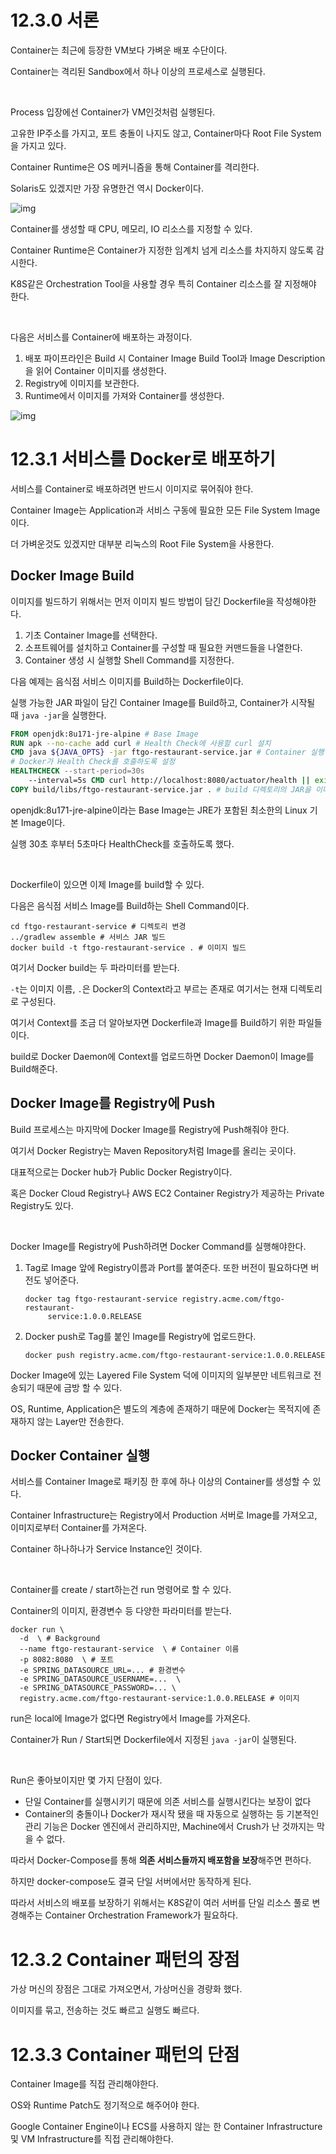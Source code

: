 # 12.3.0 서론

Container는 최근에 등장한 VM보다 가벼운 배포 수단이다.

Container는 격리된 Sandbox에서 하나 이상의 프로세스로 실행된다.

<br>

Process 입장에선 Container가 VM인것처럼 실행된다.

고유한 IP주소를 가지고, 포트 충돌이 나지도 않고, Container마다 Root File System을 가지고 있다.

Container Runtime은 OS 메커니즘을 통해 Container를 격리한다.

Solaris도 있겠지만 가장 유명한건 역시 Docker이다.

![img](../../images/container_overview.png)

Container를 생성할 때 CPU, 메모리, IO 리소스를 지정할 수 있다.

Container Runtime은 Container가 지정한 임계치 넘게 리소스를 차지하지 않도록 감시한다.

K8S같은 Orchestration Tool을 사용할 경우 특히 Container 리소스를 잘 지정해야 한다.

<br>

다음은 서비스를 Container에 배포하는 과정이다.

1. 배포 파이프라인은 Build 시 Container Image Build Tool과 Image Description을 읽어 Container 이미지를 생성한다.
2. Registry에 이미지를 보관한다.
3. Runtime에서 이미지를 가져와 Container를 생성한다.

![img](../../images/container_deploy_pipeline.png)

# 12.3.1 서비스를 Docker로 배포하기

서비스를 Container로 배포하려면 반드시 이미지로 묶어줘야 한다.

Container Image는 Application과 서비스 구동에 필요한 모든 File System Image이다.

더 가벼운것도 있겠지만 대부분 리눅스의 Root File System을 사용한다.

## Docker Image Build

이미지를 빌드하기 위해서는 먼저 이미지 빌드 방법이 담긴 Dockerfile을 작성해야한다.

1. 기초 Container Image를 선택한다.
2. 소프트웨어를 설치하고 Container를 구성할 때 필요한 커맨드들을 나열한다.
3. Container 생성 시 실행할 Shell Command를 지정한다.

다음 예제는 음식점 서비스 이미지를 Build하는 Dockerfile이다.

실행 가능한 JAR 파일이 담긴 Container Image를 Build하고, Container가 시작될 때 `java -jar`을 실행한다.

``` dockerfile
FROM openjdk:8u171-jre-alpine # Base Image
RUN apk --no-cache add curl # Health Check에 사용할 curl 설치
CMD java ${JAVA_OPTS} -jar ftgo-restaurant-service.jar # Container 실행 시 java -jar을 실행함
# Docker가 Health Check를 호출하도록 설정
HEALTHCHECK --start-period=30s
	--interval=5s CMD curl http://localhost:8080/actuator/health || exit 1
COPY build/libs/ftgo-restaurant-service.jar . # build 디렉토리의 JAR을 이미지 내부로 복사
```

openjdk:8u171-jre-alpine이라는 Base Image는 JRE가 포함된 최소한의 Linux 기본 Image이다.

실행 30초 후부터 5초마다 HealthCheck를 호출하도록 했다.

<br>

Dockerfile이 있으면 이제 Image를 build할 수 있다.

다음은 음식점 서비스 Image를 Build하는 Shell Command이다.

```shell
cd ftgo-restaurant-service # 디렉토리 변경
../gradlew assemble # 서비스 JAR 빌드
docker build -t ftgo-restaurant-service . # 이미지 빌드
```

여기서 Docker build는 두 파라미터를 받는다.

`-t`는 이미지 이름, `.`은 Docker의 Context라고 부르는 존재로 여기서는 현재 디렉토리로 구성된다.

여기서 Context를 조금 더 알아보자면 Dockerfile과 Image를 Build하기 위한 파일들이다.

build로 Docker Daemon에 Context를 업로드하면 Docker Daemon이 Image를 Build해준다.

## Docker Image를 Registry에 Push

Build 프로세스는 마지막에 Docker Image를 Registry에 Push해줘야 한다.

여기서 Docker Registry는 Maven Repository처럼 Image를 올리는 곳이다.

대표적으로는 Docker hub가 Public Docker Registry이다.

혹은 Docker Cloud Registry나 AWS EC2 Container Registry가 제공하는 Private Registry도 있다.

<br>

Docker Image를 Registry에 Push하려면 Docker Command를 실행해야한다.

1. Tag로 Image 앞에 Registry이름과 Port를 붙여준다. 또한 버전이 필요하다면 버전도 넣어준다.

   ``` shell
   docker tag ftgo-restaurant-service registry.acme.com/ftgo-restaurant-
        service:1.0.0.RELEASE
   ```

2. Docker push로 Tag를 붙인 Image를 Registry에 업로드한다.

   ``` shell
   docker push registry.acme.com/ftgo-restaurant-service:1.0.0.RELEASE
   ```

Docker Image에 있는 Layered File System 덕에 이미지의 일부분만 네트워크로 전송되기 때문에 금방 할 수 있다.

OS, Runtime, Application은 별도의 계층에 존재하기 때문에 Docker는 목적지에 존재하지 않는 Layer만 전송한다.

## Docker Container 실행

서비스를 Container Image로 패키징 한 후에 하나 이상의 Container를 생성할 수 있다.

Container Infrastructure는 Registry에서 Production 서버로 Image를 가져오고, 이미지로부터 Container를 가져온다.

Container 하나하나가 Service Instance인 것이다.

<br>

Container를 create / start하는건 run 명령어로 할 수 있다.

Container의 이미지, 환경변수 등 다양한 파라미터를 받는다.

``` shell
docker run \
  -d  \ # Background
  --name ftgo-restaurant-service  \ # Container 이름
  -p 8082:8080  \ # 포트
  -e SPRING_DATASOURCE_URL=... # 환경변수
  -e SPRING_DATASOURCE_USERNAME=...  \
  -e SPRING_DATASOURCE_PASSWORD=... \
  registry.acme.com/ftgo-restaurant-service:1.0.0.RELEASE # 이미지
```

run은 local에 Image가 없다면 Registry에서 Image를 가져온다.

Container가 Run / Start되면 Dockerfile에서 지정된 `java -jar`이 실행된다.

<br>

Run은 좋아보이지만 몇 가지 단점이 있다.

- 단일 Container를 실행시키기 때문에 의존 서비스를 실행시킨다는 보장이 없다
- Container의 충돌이나 Docker가 재시작 됐을 때 자동으로 실행하는 등 기본적인 관리 기능은 Docker 엔진에서 관리하지만, Machine에서 Crush가 난 것까지는 막을 수 없다.

따라서 Docker-Compose를 통해 **의존 서비스들까지 배포함을 보장**해주면 편하다.

하지만 docker-compose도 결국 단일 서버에서만 동작하게 된다.

따라서 서비스의 배포를 보장하기 위해서는 K8S같이 여러 서버를 단일 리소스 풀로 변경해주는 Container Orchestration Framework가 필요하다.

# 12.3.2 Container 패턴의 장점

가상 머신의 장점은 그대로 가져오면서, 가상머신을 경량화 했다.

이미지를 묶고, 전송하는 것도 빠르고 실행도 빠르다.

# 12.3.3 Container 패턴의 단점

Container Image를 직접 관리해야한다.

OS와 Runtime Patch도 정기적으로 해주어야 한다.

Google Container Engine이나 ECS를 사용하지 않는 한 Container Infrastructure 및 VM Infrastructure를 직접 관리해야한다.

